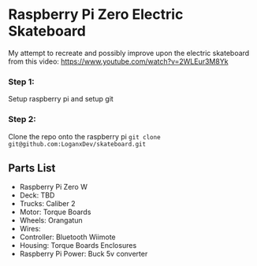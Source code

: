 # Raspberry Pi Zero Electric Skateboard

My attempt to recreate and possibly improve upon the electric skateboard from this video: https://www.youtube.com/watch?v=2WLEur3M8Yk

### Step 1:
Setup raspberry pi and setup git

### Step 2:

Clone the repo onto the raspberry pi
`git clone git@github.com:LoganxDev/skateboard.git`



## Parts List

* Raspberry Pi Zero W
* Deck: TBD
* Trucks: Caliber 2
* Motor: Torque Boards
* Wheels: Orangatun
* Wires:
* Controller: Bluetooth Wiimote
* Housing: Torque Boards Enclosures
* Raspberry Pi Power: Buck 5v converter
